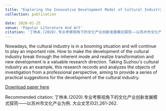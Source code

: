 ```yaml
---
title: "Exploring the Innovative Development Model of Cultural Industry from the Perspective of Professional Investigation: A Case Study Based on Suzhou Cultural Industry / 专业考察视角下的文化产业创新发展模式探究——以苏州市文化产业为例"
collection: publication

date: 2020-01-25 
venue: 'Popular Literature And Art'
citation: '丁林未.(2020).专业考察视角下的文化产业创新发展模式探究——以苏州市文化产业为例. 大众文艺(02),261-262.'
---
```

Nowadays, the cultural industry is in a booming situation and will continue to play an important role. How to make the development of the cultural industry break through the inherent mode and realize transformation and new development is a valuable research direction. Taking Suzhou's cultural industry as an example, this research records and analyzes the objects of investigation from a professional perspective, aiming to provide a series of practical suggestions for the development of the cultural industry.

[Download paper here](http://viviending.github.io/linweiding/files/2.pdf)

Recommended citation: 丁林未.(2020).专业考察视角下的文化产业创新发展模式探究——以苏州市文化产业为例. 大众文艺(02),261-262.
